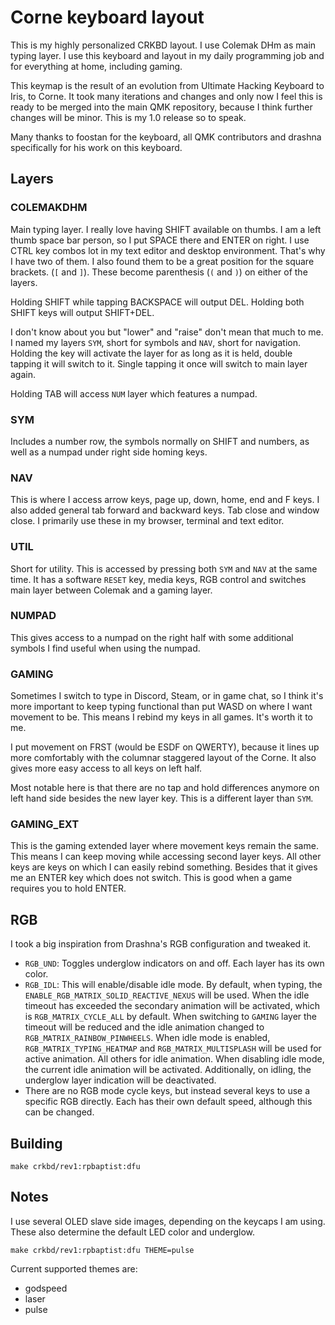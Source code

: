 # Corne keyboard layout

This is my highly personalized CRKBD layout. I use Colemak DHm as main typing layer. I use this keyboard and layout in my daily programming job and for everything at home, including gaming.

This keymap is the result of an evolution from Ultimate Hacking Keyboard to Iris, to Corne. It took many iterations and changes and only now I feel this is ready to be merged into the main QMK repository, because I think further changes will be minor. This is my 1.0 release so to speak.

Many thanks to foostan for the keyboard, all QMK contributors and drashna specifically for his work on this keyboard.

## Layers

### COLEMAKDHM

Main typing layer. I really love having SHIFT available on thumbs. I am a left thumb space bar person, so I put SPACE there and ENTER on right. I use CTRL key combos lot in my text editor and desktop environment. That's why I have two of them. I also found them to be a great position for the square brackets. (`[` and `]`). These become parenthesis (`(` and `)`) on either of the layers.

Holding SHIFT while tapping BACKSPACE will output DEL. Holding both SHIFT keys will output SHIFT+DEL.

I don't know about you but "lower" and "raise" don't mean that much to me. I named my layers `SYM`, short for symbols and `NAV`, short for navigation. Holding the key will activate the layer for as long as it is held, double tapping it will switch to it. Single tapping it once will switch to main layer again.

Holding TAB will access `NUM` layer which features a numpad.

### SYM

Includes a number row, the symbols normally on SHIFT and numbers, as well as a numpad under right side homing keys.

### NAV

This is where I access arrow keys, page up, down, home, end and F keys. I also added general tab forward and backward keys. Tab close and window close. I primarily use these in my browser, terminal and text editor.

### UTIL

Short for utility. This is accessed by pressing both `SYM` and `NAV` at the same time. It has a software `RESET` key, media keys, RGB control and switches main layer between Colemak and a gaming layer.

### NUMPAD

This gives access to a numpad on the right half with some additional symbols I find useful when using the numpad.

### GAMING

Sometimes I switch to type in Discord, Steam, or in game chat, so I think it's more important to keep typing functional than put WASD on where I want movement to be. This means I rebind my keys in all games. It's worth it to me.

I put movement on FRST (would be ESDF on QWERTY), because it lines up more comfortably with the columnar staggered layout of the Corne. It also gives more easy access to all keys on left half.

Most notable here is that there are no tap and hold differences anymore on left hand side besides the new layer key. This is a different layer than `SYM`.

### GAMING_EXT

This is the gaming extended layer where movement keys remain the same. This means I can keep moving while accessing second layer keys. All other keys are keys on which I can easily rebind something. Besides that it gives me an ENTER key which does not switch. This is good when a game requires you to hold ENTER.

## RGB

I took a big inspiration from Drashna's RGB configuration and tweaked it.

- `RGB_UND`: Toggles underglow indicators on and off. Each layer has its own color.
- `RGB_IDL`: This will enable/disable idle mode. By default, when typing, the `ENABLE_RGB_MATRIX_SOLID_REACTIVE_NEXUS` will be used. When the idle timeout has exceeded the secondary animation will be activated, which is `RGB_MATRIX_CYCLE_ALL` by default. When switching to `GAMING` layer the timeout will be reduced and the idle animation changed to `RGB_MATRIX_RAINBOW_PINWHEELS`.
   When idle mode is enabled, `RGB_MATRIX_TYPING_HEATMAP` and `RGB_MATRIX_MULTISPLASH` will be used for active animation. All others for idle animation. When disabling idle mode, the current idle animation will be activated. Additionally, on idling, the underglow layer indication will be deactivated.
- There are no RGB mode cycle keys, but instead several keys to use a specific RGB directly. Each has their own default speed, although this can be changed.

## Building

`make crkbd/rev1:rpbaptist:dfu`

## Notes

I use several OLED slave side images, depending on the keycaps I am using. These also determine the default LED color and underglow.

`make crkbd/rev1:rpbaptist:dfu THEME=pulse`

Current supported themes are:

- godspeed
- laser
- pulse
